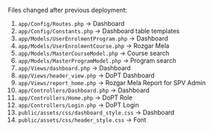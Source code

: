 Files changed after previous deployment:

1. `app/Config/Routes.php`                    ->      Dashboard
1. `app/Config/Constants.php`                 ->      Dashboard table templates
1. `app/Models/UserEnrolmentProgram.php`      ->      Dashboard
1. `app/Models/UserEnrolmentCourse.php`       ->      Rozgar Mela
1. `app/Models/MasterCourseModel.php`         ->      Course search
1. `app/Models/MasterProgramModel.php`        ->      Program search
1. `app/Views/dashboard.php`                  ->      Dashboard
1. `app/Views/header_view.php`                ->      DoPT Dashboard
1. `app/Views/report_home.php`                ->      Rozgar Mela Report for SPV Admin
1. `app/Controllers/Dashboard.php`            ->      Dashboard
1. `app/Controllers/Home.php`                 ->      DoPT Role
1. `app/Controllers/Login.php`                ->      DoPT Login
1. `public/assets/css/dashboard_style.css`    ->      Dashboard
1. `public/assets/css/header_style.css`       ->      Font
